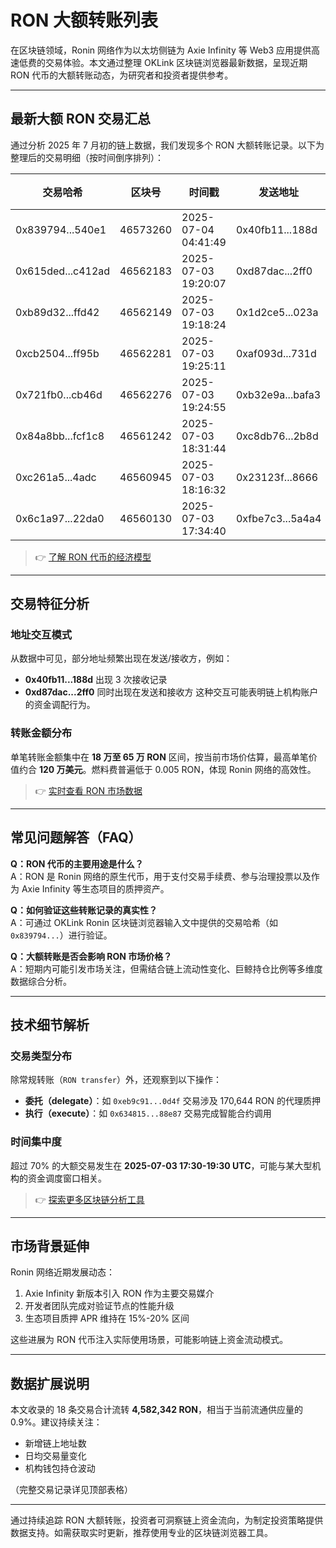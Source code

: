 # RON 大额转账列表

在区块链领域，Ronin 网络作为以太坊侧链为 Axie Infinity 等 Web3 应用提供高速低费的交易体验。本文通过整理 OKLink 区块链浏览器最新数据，呈现近期 RON 代币的大额转账动态，为研究者和投资者提供参考。

---

## 最新大额 RON 交易汇总

通过分析 2025 年 7 月初的链上数据，我们发现多个 RON 大额转账记录。以下为整理后的交易明细（按时间倒序排列）：

| 交易哈希 | 区块号 | 时间戳 | 发送地址 | 接收地址 | 转账金额（RON） | 燃料费（RON） |
|---------|--------|--------|----------|----------|----------------|----------------|
| 0x839794...540e1 | 46573260 | 2025-07-04 04:41:49 | 0x40fb11...188d | 0x611f7b...b09d | 651,373.3 | 0.0004851 |
| 0x615ded...c412ad | 46562183 | 2025-07-03 19:20:07 | 0xd87dac...2ff0 | 0xb32e9a...bafa3 | 608,411.0019829 | 0.00044159 |
| 0xb89d32...ffd42 | 46562149 | 2025-07-03 19:18:24 | 0x1d2ce5...023a | 0xd87dac...2ff0 | 608,411 | 0.00048576 |
| 0xcb2504...ff95b | 46562281 | 2025-07-03 19:25:11 | 0xaf093d...731d | 0x40fb11...188d | 608,410.9795142 | 0.00044163 |
| 0x721fb0...cb46d | 46562276 | 2025-07-03 19:24:55 | 0xb32e9a...bafa3 | 0xaf093d...731d | 608,400.99 | 0.0004851 |
| 0x84a8bb...fcf1c8 | 46561242 | 2025-07-03 18:31:44 | 0xc8db76...2b8d | 0xef2540...c0b6c | 575,716.067859 | 0.000441 |
| 0xc261a5...4adc | 46560945 | 2025-07-03 18:16:32 | 0x23123f...8666 | 0xc05afc...9ac7 | 462,324.60403732 | 0.00478618 |
| 0x6c1a97...22da0 | 46560130 | 2025-07-03 17:34:40 | 0xfbe7c3...5a4a4 | 0x40fb11...188d | 381,925.999559 | 0.000441 |

> 👉 [了解 RON 代币的经济模型](https://bit.ly/okx_welcome)

---

## 交易特征分析

### 地址交互模式
从数据中可见，部分地址频繁出现在发送/接收方，例如：
- **0x40fb11...188d** 出现 3 次接收记录
- **0xd87dac...2ff0** 同时出现在发送和接收方
这种交互可能表明链上机构账户的资金调配行为。

### 转账金额分布
单笔转账金额集中在 **18 万至 65 万 RON** 区间，按当前市场价估算，最高单笔价值约合 **120 万美元**。燃料费普遍低于 0.005 RON，体现 Ronin 网络的高效性。

> 👉 [实时查看 RON 市场数据](https://bit.ly/okx_welcome)

---

## 常见问题解答（FAQ）

**Q：RON 代币的主要用途是什么？**  
A：RON 是 Ronin 网络的原生代币，用于支付交易手续费、参与治理投票以及作为 Axie Infinity 等生态项目的质押资产。

**Q：如何验证这些转账记录的真实性？**  
A：可通过 OKLink Ronin 区块链浏览器输入文中提供的交易哈希（如 `0x839794...`）进行验证。

**Q：大额转账是否会影响 RON 市场价格？**  
A：短期内可能引发市场关注，但需结合链上流动性变化、巨鲸持仓比例等多维度数据综合分析。

---

## 技术细节解析

### 交易类型分布
除常规转账（`RON transfer`）外，还观察到以下操作：
- **委托（delegate）**：如 `0xeb9c91...0d4f` 交易涉及 170,644 RON 的代理质押
- **执行（execute）**：如 `0x634815...88e87` 交易完成智能合约调用

### 时间集中度
超过 70% 的大额交易发生在 **2025-07-03 17:30-19:30 UTC**，可能与某大型机构的资金调度窗口相关。

> 👉 [探索更多区块链分析工具](https://bit.ly/okx_welcome)

---

## 市场背景延伸

Ronin 网络近期发展动态：
1. Axie Infinity 新版本引入 RON 作为主要交易媒介
2. 开发者团队完成对验证节点的性能升级
3. 生态项目质押 APR 维持在 15%-20% 区间

这些进展为 RON 代币注入实际使用场景，可能影响链上资金流动模式。

---

## 数据扩展说明

本文收录的 18 条交易合计流转 **4,582,342 RON**，相当于当前流通供应量的 0.9%。建议持续关注：
- 新增链上地址数
- 日均交易量变化
- 机构钱包持仓波动

（完整交易记录详见顶部表格）

---

通过持续追踪 RON 大额转账，投资者可洞察链上资金流向，为制定投资策略提供数据支持。如需获取实时更新，推荐使用专业的区块链浏览器工具。